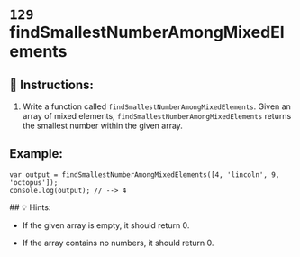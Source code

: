 # `129` findSmallestNumberAmongMixedElements

## 📝 Instructions:

1. Write a function called `findSmallestNumberAmongMixedElements`. Given an array of mixed elements, `findSmallestNumberAmongMixedElements` returns the smallest number within the given array.

## Example:

```Js
var output = findSmallestNumberAmongMixedElements([4, 'lincoln', 9, 'octopus']);
console.log(output); // --> 4
```

## 💡 Hints:

+ If the given array is empty, it should return 0.

+ If the array contains no numbers, it should return 0.